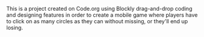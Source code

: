 This is a project created on Code.org using Blockly drag-and-drop coding and designing features in order to create a mobile game 
where players have to click on as many circles as they can without missing, or they'll end up losing.
